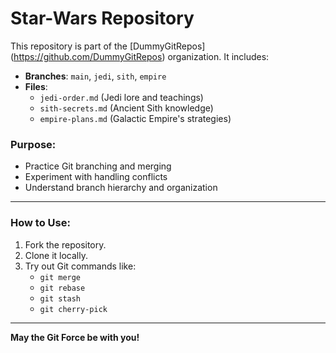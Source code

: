 # Star-Wars Repository

This repository is part of the [DummyGitRepos] (https://github.com/DummyGitRepos) organization. It includes:
- **Branches**: `main`, `jedi`, `sith`, `empire`
- **Files**:
  - `jedi-order.md` (Jedi lore and teachings)
  - `sith-secrets.md` (Ancient Sith knowledge)
  - `empire-plans.md` (Galactic Empire's strategies)

### Purpose:
- Practice Git branching and merging
- Experiment with handling conflicts
- Understand branch hierarchy and organization

---

### How to Use:
1. Fork the repository.
2. Clone it locally.
3. Try out Git commands like:
   - `git merge`
   - `git rebase`
   - `git stash`
   - `git cherry-pick`

---
**May the Git Force be with you!**
